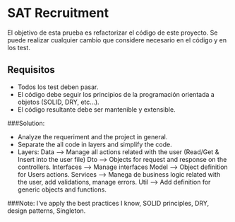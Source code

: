 # SAT Recruitment

El objetivo de esta prueba es refactorizar el código de este proyecto.
Se puede realizar cualquier cambio que considere necesario en el código y en los test.


## Requisitos 

- Todos los test deben pasar.
- El código debe seguir los principios de la programación orientada a objetos (SOLID, DRY, etc...).
- El código resultante debe ser mantenible y extensible.

###Solution:

- Analyze the requeriment and the project in general.
- Separate the all code in layers and simplify the code.
- Layers:
  Data --> Manage all actions related with the user (Read/Get & Insert into the user file)
  Dto --> Objects for request and response on the controllers.
  Interfaces --> Manage interfaces
  Model --> Object definition for Users actions.
  Services --> Manega de business logic related with the user, add validations, manage errors.
  Util --> Add definition for generic objects and functions.

###Note:
I've apply the best practices I know, SOLID principles, DRY, design patterns, Singleton.
